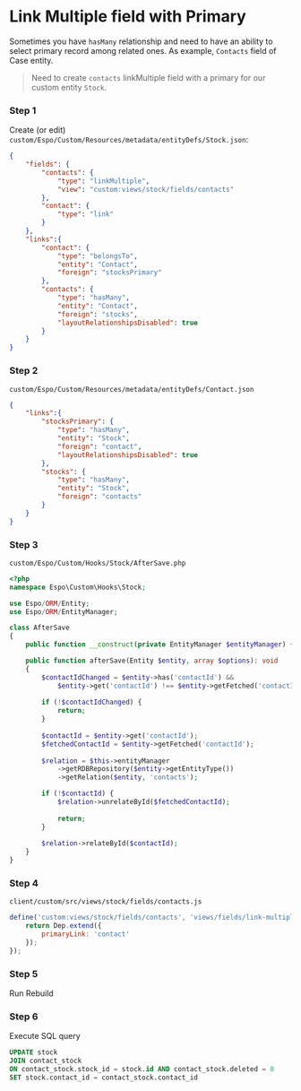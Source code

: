 # Link Multiple field with Primary

Sometimes you have `hasMany` relationship and need to have an ability to select primary record among related ones. As example, `Contacts` field of Case entity.

>Need to create `contacts` linkMultiple field with a primary for our custom entity `Stock`. 
>

### Step 1

Create (or edit) `custom/Espo/Custom/Resources/metadata/entityDefs/Stock.json`:

```json
{
    "fields": {
        "contacts": {
            "type": "linkMultiple",
            "view": "custom:views/stock/fields/contacts"
        },
        "contact": {
            "type": "link"
        }
    },
    "links":{
        "contact": {
            "type": "belongsTo",
            "entity": "Contact",
            "foreign": "stocksPrimary"
        },
        "contacts": {
            "type": "hasMany",
            "entity": "Contact",
            "foreign": "stocks",
            "layoutRelationshipsDisabled": true
        }
    }
}
```

### Step 2

`custom/Espo/Custom/Resources/metadata/entityDefs/Contact.json`
```json
{
    "links":{
        "stocksPrimary": {
            "type": "hasMany",
            "entity": "Stock",
            "foreign": "contact",
            "layoutRelationshipsDisabled": true
        },
        "stocks": {
            "type": "hasMany",
            "entity": "Stock",
            "foreign": "contacts"
        }
    }
}
```

### Step 3
`custom/Espo/Custom/Hooks/Stock/AfterSave.php`

```php
<?php
namespace Espo\Custom\Hooks\Stock;

use Espo/ORM/Entity;
use Espo/ORM/EntityManager;

class AfterSave
{
    public function __construct(private EntityManager $entityManager) {}

    public function afterSave(Entity $entity, array $options): void
    {
        $contactIdChanged = $entity->has('contactId') &&
            $entity->get('contactId') !== $entity->getFetched('contactId');
            
        if (!$contactIdChanged) {
            return;
        }
        
        $contactId = $entity->get('contactId');
        $fetchedContactId = $entity->getFetched('contactId');
        
        $relation = $this->entityManager
            ->getRDBRepository($entity->getEntityType())
            ->getRelation($entity, 'contacts');

        if (!$contactId) {
            $relation->unrelateById($fetchedContactId);
            
            return;
        }
        
        $relation->relateById($contactId);        
    }
}
```

### Step 4
`client/custom/src/views/stock/fields/contacts.js`

```js
define('custom:views/stock/fields/contacts', 'views/fields/link-multiple-with-primary', function (Dep) {   
    return Dep.extend({
        primaryLink: 'contact'
    });
});
```

### Step 5
Run Rebuild

### Step 6
Execute SQL query
```sql
UPDATE stock
JOIN contact_stock
ON contact_stock.stock_id = stock.id AND contact_stock.deleted = 0
SET stock.contact_id = contact_stock.contact_id
```
